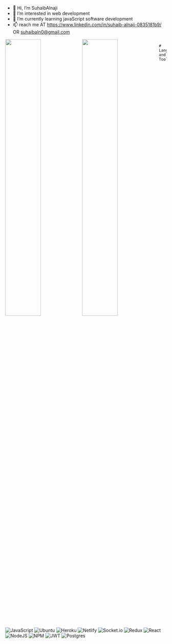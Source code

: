 - 👋 Hi, I’m SuhaibAlnaji 
- 👀 I’m interested in web development 
- 🌱 I’m currently learning javaScript  software development 
- 📫  reach me AT https://www.linkedin.com/in/suhaib-alnaji-0835181b9/ OR suhaibaln0@gmail.com


<img align="left" width="47%" src="https://github-readme-stats.vercel.app/api?username=suhaibaln&theme=radical"/>
<img align="left" width="47%" src="https://github-readme-stats.vercel.app/api/top-langs/?username=suhaibaln&layout=compact"/>

 
                    # Languages and Tools:


    
![JavaScript](https://img.shields.io/badge/javascript-%23323330.svg?style=for-the-badge&logo=javascript&logoColor=%23F7DF1E)
![Ubuntu](https://img.shields.io/badge/Ubuntu-E95420?style=for-the-badge&logo=ubuntu&logoColor=white)
![Heroku](https://img.shields.io/badge/heroku-%23430098.svg?style=for-the-badge&logo=heroku&logoColor=white)
![Netlify](https://img.shields.io/badge/netlify-%23000000.svg?style=for-the-badge&logo=netlify&logoColor=#00C7B7)
![Socket.io](https://img.shields.io/badge/Socket.io-black?style=for-the-badge&logo=socket.io&badgeColor=010101)
![Redux](https://img.shields.io/badge/redux-%23593d88.svg?style=for-the-badge&logo=redux&logoColor=white)
![React](https://img.shields.io/badge/react-%2320232a.svg?style=for-the-badge&logo=react&logoColor=%2361DAFB)
![NodeJS](https://img.shields.io/badge/node.js-6DA55F?style=for-the-badge&logo=node.js&logoColor=white)
![NPM](https://img.shields.io/badge/NPM-%23000000.svg?style=for-the-badge&logo=npm&logoColor=white)
![JWT](https://img.shields.io/badge/JWT-black?style=for-the-badge&logo=JSON%20web%20tokens)
![Postgres](https://img.shields.io/badge/postgres-%23316192.svg?style=for-the-badge&logo=postgresql&logoColor=white)
<!---
SuhaibAln/SuhaibAln is a ✨ special ✨ repository because its `README.md` (this file) appears on your GitHub profile.
You can click the Preview link to take a look at your changes.
--->
